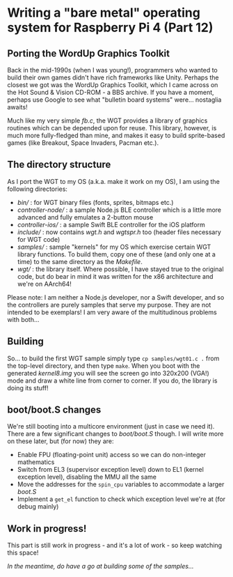 Writing a "bare metal" operating system for Raspberry Pi 4 (Part 12)
====================================================================

Porting the WordUp Graphics Toolkit
-----------------------------------
Back in the mid-1990s (when I was young!), programmers who wanted to build their own games didn't have rich frameworks like Unity. Perhaps the closest we got was the WordUp Graphics Toolkit, which I came across on the Hot Sound & Vision CD-ROM - a BBS archive. If you have a moment, perhaps use Google to see what "bulletin board systems" were... nostaglia awaits!

Much like my very simple _fb.c_, the WGT provides a library of graphics routines which can be depended upon for reuse. This library, however, is much more fully-fledged than mine, and makes it easy to build sprite-based games (like Breakout, Space Invaders, Pacman etc.).

The directory structure
-----------------------
As I port the WGT to my OS (a.k.a. make it work on my OS), I am using the following directories:

 * _bin/_ : for WGT binary files (fonts, sprites, bitmaps etc.)
 * _controller-node/_ : a sample Node.js BLE controller which is a little more advanced and fully emulates a 2-button mouse
 * _controller-ios/_ : a sample Swift BLE controller for the iOS platform
 * _include/_ : now contains _wgt.h_ and _wgtspr.h_ too (header files necessary for WGT code)
 * _samples/_ : sample "kernels" for my OS which exercise certain WGT library functions. To build them, copy one of these (and only one at a time) to the same directory as the _Makefile_.
 * _wgt/_ : the library itself. Where possible, I have stayed true to the original code, but do bear in mind it was written for the x86 architecture and we're on AArch64!

Please note: I am neither a Node.js developer, nor a Swift developer, and so the controllers are purely samples that serve my purpose. They are not intended to be exemplars! I am very aware of the multitudinous problems with both...

Building
--------
So... to build the first WGT sample simply type `cp samples/wgt01.c .` from the top-level directory, and then type `make`. When you boot with the generated _kernel8.img_ you will see the screen go into 320x200 (VGA!) mode and draw a white line from corner to corner. If you do, the library is doing its stuff!

boot/boot.S changes
-------------------
We're still booting into a multicore environment (just in case we need it). There are a few significant changes to _boot/boot.S_ though. I will write more on these later, but (for now) they are:

 * Enable FPU (floating-point unit) access so we can do non-integer mathematics
 * Switch from EL3 (supervisor exception level) down to EL1 (kernel exception level), disabling the MMU all the same
 * Move the addresses for the `spin_cpu` variables to accommodate a larger _boot.S_
 * Implement a `get_el` function to check which exception level we're at (for debug mainly)

Work in progress!
-----------------
This part is still work in progress - and it's a lot of work - so keep watching this space!

_In the meantime, do have a go at building some of the samples..._
